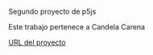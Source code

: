 Segundo proyecto de p5js

Este trabajo pertenece a Candela Carena

[URL del proyecto](https://editor.p5js.org/canndela/sketches/vYHxv7slZ)